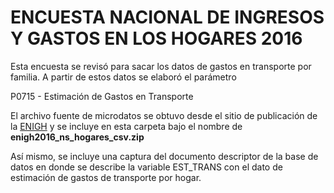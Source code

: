 # ENCUESTA NACIONAL DE INGRESOS Y GASTOS EN LOS HOGARES 2016

Esta encuesta se revisó para sacar los datos de gastos en transporte por familia. A partir de estos datos se elaboró el parámetro 

P0715 - Estimación de Gastos en Transporte


El archivo fuente de microdatos se obtuvo desde el sitio de publicación de la 
[ENIGH](http://www.beta.inegi.org.mx/proyectos/enchogares/regulares/enigh/nc/2016/default.html) y se incluye en esta carpeta bajo el nombre de 
**enigh2016\_ns\_hogares\_csv.zip**

Así mismo, se incluye una captura del documento descriptor de la base de datos en donde se describe la variable EST_TRANS con el dato de estimación de gastos de transporte por hogar.

